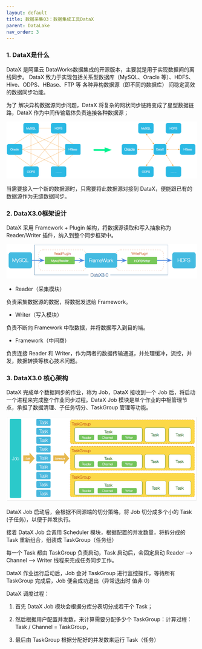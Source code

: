```yaml
---
layout: default
title: 数据采集03：数据集成工具DataX
parent: DataLake
nav_order: 3
---
```


### 1. DataX是什么

DataX 是阿里云 DataWorks数据集成的开源版本，主要就是用于实现数据间的离线同步。 DataX 致力于实现包括关系型数据库（MySQL、Oracle 等）、HDFS、Hive、ODPS、HBase、FTP 等 各种异构数据源（即不同的数据库） 间稳定高效的数据同步功能。

为了 解决异构数据源同步问题，DataX 将复杂的网状同步链路变成了星型数据链路，DataX 作为中间传输载体负责连接各种数据源；

![](../../assets/images/DataLake/attachments/数据采集03：数据集成工具DataX_image_0.png)

当需要接入一个新的数据源时，只需要将此数据源对接到 DataX，便能跟已有的数据源作为无缝数据同步。

### 2. DataX3.0框架设计

DataX 采用 Framework + Plugin 架构，将数据源读取和写入抽象称为 Reader/Writer 插件，纳入到整个同步框架中。

![](../../assets/images/DataLake/attachments/数据采集03：数据集成工具DataX_image_1.png)

- Reader（采集模块）

负责采集数据源的数据，将数据发送给 Framework。

- Writer（写入模块）

负责不断向 Framework 中取数据，并将数据写入到目的端。

- Framework（中间商）

负责连接 Reader 和 Writer，作为两者的数据传输通道，并处理缓冲，流控，并发，数据转换等核心技术问题。

### 3. DataX3.0 核心架构

DataX 完成单个数据同步的作业，称为 Job，DataX 接收到一个 Job 后，将启动一个进程来完成整个作业同步过程。DataX Job 模块是单个作业的中枢管理节点，承担了数据清理、子任务切分、TaskGroup 管理等功能。

![](../../assets/images/DataLake/attachments/数据采集03：数据集成工具DataX_image_2.png)

DataX Job 启动后，会根据不同源端的切分策略，将 Job 切分成多个小的 Task (子任务)，以便于并发执行。

接着 DataX Job 会调用 Scheduler 模块，根据配置的并发数量，将拆分成的 Task 重新组合，组装成 TaskGroup（任务组）

每一个 Task 都由 TaskGroup 负责启动，Task 启动后，会固定启动 Reader --> Channel --> Writer 线程来完成任务同步工作。

DataX 作业运行启动后，Job 会对 TaskGroup 进行监控操作，等待所有 TaskGroup 完成后，Job 便会成功退出（异常退出时 值非 0）

DataX 调度过程：

1. 首先 DataX Job 模块会根据分库分表切分成若干个 Task；

1. 然后根据用户配置并发数，来计算需要分配多少个 TaskGroup：计算过程：Task / Channel = TaskGroup，

1. 最后由 TaskGroup 根据分配好的并发数来运行 Task（任务）